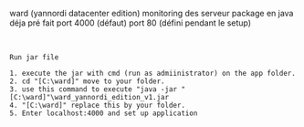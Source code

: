 ward (yannordi datacenter edition)
monitoring des serveur 
package en java déja pré fait 
port 4000 (défaut)
port 80 (défini pendant le setup)

<br>

    Run jar file

    1. execute the jar with cmd (run as admiinistrator) on the app folder.
    2. cd "[C:\ward]" move to your folder.
    3. use this command to execute "java -jar "[C:\ward]"\ward_yannordi_edition_v1.jar
    4. "[C:\ward]" replace this by your folder.
    5. Enter localhost:4000 and set up application
